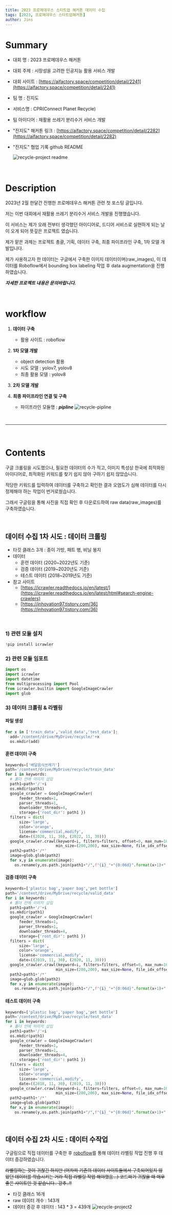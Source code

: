 ```yaml
---
title: 2023 프로메데우스 스타트업 해커톤 데이터 수집
tags: [2023, 프로메데우스 스타트업해커톤]
author: Jins
---
```


# Summary
  - 대회 명 : 2023 프로메데우스 해커톤
  - 대회 주제 : 시장성을 고려한 인공지능 활용 서비스 개발
  - 대회 사이트 : [https://aifactory.space/competition/detail/2241](https://aifactory.space/competition/detail/2241)
  - 팀 명 : 진지도 
  - 서비스명  : CPR(Connect Planet Recycle)
  - 팀 아이디어 : 재활용 쓰레기 분리수거 서비스 개발
  - "진지도" 해커톤 링크 : [https://aifactory.space/competition/detail/2282](https://aifactory.space/competition/detail/2282)
  - "진지도" 협업 기록 github README 

    ![recycle-project readme](https://user-images.githubusercontent.com/108795647/221893462-31c12d5c-6c60-4a11-8865-258959b42b87.png)

<br/>

# Description
  2023년 2월 한달간 진행한 프로메데우스 해커톤 관련 첫 포스팅 글입니다.

  저는 이번 대회에서 재활용 쓰레기 분리수거 서비스 개발을 진행했습니다. 

  이 서비스는 제가 오래 전부터 생각했던 아이디어로, 드디어 서비스로 실현하게 되는 날이 오게 되어 뜻깊은 프로젝트 였습니다.

  제가 맡은 과제는 프로젝트 총괄, 기획, 데이터 구축, 최종 파이프라인 구축, 1차 모델 개발입니다.

  제가 사용하고자 한 데이터는 구글에서 구축한 이미지 데이터이며(raw_images), 이 데이터를 Roboflow에서 bounding box labeling 작업 후 data augmentation을 진행 하였습니다. 

  ***자세한 프로젝트 내용은 문의바랍니다.***

<br/>

# workflow
  1. **데이터 구축**
        - 활용 사이트 : roboflow
  2. **1차 모델 개발**
        - object detection 활용
        - 시도 모델 : yolov7, yolov8
        - 최종 활용 모델 : yolov8

  3. **2차 모델 개발** 

  4. **최종 파이프라인 연결 및 구축**
        - 파이프라인 모듈명 : ***pipline***
        ![recycle-pipline](https://user-images.githubusercontent.com/108795647/221893314-ae3d8f54-1162-44ee-9ab0-ea8641079ffa.png)

<br/>

---

<br/>

# Contents

구글 크롤링을 시도했으나, 필요한 데이터의 수가 적고, 이미지 특성상 한국에 최적화된 아이디어로, 최적화된 키워드를 찾기 쉽지 않아 구하기 쉽지 않았습니다. 

적당한 키워드를 입력하여 데이터를 구축하고 확인한 결과 오염도가 심해 데이터를 다시 정제해야 하는 작업이 번거로웠습니다. 

그래서 구글링을 통해 사진을 직접 확인 후 다운로드하여 raw data(raw_images)를 구축하였습니다. 

<br/>

## 데이터 수집 1차 시도 : **데이터 크롤링**
- 타깃 클래스 3개 : 종이 가방, 패트 병, 비닐 봉지
- 데이터
    - 훈련 데이터 (2020~2022년도 기준)
    - 검증 데이터 (2019~2020년도 기준)
    - 테스트 데이터 (2018~2019년도 기준)
- 참고 사이트
    - [https://icrawler.readthedocs.io/en/latest/](https://icrawler.readthedocs.io/en/latest/html#search-engine-crawlers)
    - [https://inhovation97.tistory.com/36](https://inhovation97.tistory.com/36)

<br/>

### 1) 관련 모듈 설치
```python
!pip install icrawler
```

### 2) 관련 모듈 임포트
```python
import os
import icrawler
import datetime
from multiprocessing import Pool
from icrawler.builtin import GoogleImageCrawler
import glob
```
### 3) 데이터 크롤링 & 라벨링

#### 파일 생성
```python
for x in ['train_data','valid_data','test_data']:
  add='/content/drive/MyDrive/recycle/'+x
  os.mkdir(add)
```

#### 훈련 데이터 구축 
```python
keywords=['배달음식쓰레기']
path='/content/drive/MyDrive/recycle/train_data'
for i in keywords:
  # 폴더 안에 이미지 삽입
  path1=path+'/'+i
  os.mkdir(path1)
  google_crawler = GoogleImageCrawler(
      feeder_threads=1,
      parser_threads=1,
      downloader_threads=4,
      storage={'root_dir': path1 })
  filters = dict(
      size='large',
      color='orange',
      license='commercial,modify',
      date=((2020, 11, 30), (2022, 11, 30)))
  google_crawler.crawl(keyword=i, filters=filters, offset=0, max_num=1000,
                      min_size=(200,200), max_size=None, file_idx_offset=0)
  path2=path1+'/*'
  image=glob.glob(path2)
  for x,y in enumerate(image):
    os.rename(y,os.path.join(path1+"/",f"{i}_"+"{0:06d}".format(x+1)+"."+y[-3:]))
```

#### 검증 데이터 구축 
```python
keywords=['plastic bag','paper bag','pet bottle']
path='/content/drive/MyDrive/recycle/valid_data'
for i in keywords:
  # 폴더 안에 이미지 삽입
  path1=path+'/'+i
  os.mkdir(path1)
  google_crawler = GoogleImageCrawler(
      feeder_threads=1,
      parser_threads=1,
      downloader_threads=4,
      storage={'root_dir': path1 })
  filters = dict(
      size='large',
      color='orange',
      license='commercial,modify',
      date=((2019, 11, 30), (2020, 11, 30)))
  google_crawler.crawl(keyword=i, filters=filters, offset=0, max_num=1000,
                      min_size=(200,200), max_size=None, file_idx_offset=0)
  path2=path1+'/*'
  image=glob.glob(path2)
  for x,y in enumerate(image):
    os.rename(y,os.path.join(path1+"/",f"{i}_"+"{0:06d}".format(x+1)+"."+y[-3:]))
```

#### 테스트 데이터 구축 
```python
keywords=['plastic bag','paper bag','pet bottle']
path='/content/drive/MyDrive/recycle/test_data'
for i in keywords:
  # 폴더 안에 이미지 삽입
  path1=path+'/'+i
  os.mkdir(path1)
  google_crawler = GoogleImageCrawler(
      feeder_threads=1,
      parser_threads=1,
      downloader_threads=4,
      storage={'root_dir': path1 })
  filters = dict(
      size='large',
      color='orange',
      license='commercial,modify',
      date=((2018, 11, 30), (2019, 11, 30)))
  google_crawler.crawl(keyword=i, filters=filters, offset=0, max_num=1000,
                      min_size=(200,200), max_size=None, file_idx_offset=0)
  path2=path1+'/*'
  image=glob.glob(path2)
  for x,y in enumerate(image):
    os.rename(y,os.path.join(path1+"/",f"{i}_"+"{0:06d}".format(x+1)+"."+y[-3:]))
```

<br/>

## 데이터 수집 2차 시도 : **데이터 수작업**
구글링으로 직접 데이터를 구축한 후 
[roboflow](https://roboflow.com/)를 통해 데이터 라벨링 작업 진행 후 데이터 증강하였습니다.

~~라벨링하는 것이 귀찮긴 하지만 (어차피 기존의 데이터 사이트들에서 구축되어있지 않았던 데이터를 학습시키는 거라 직접 라벨링 작업 해야했음...) 코드짜기 귀찮을 때 매우 좋은 사이트인 것 같습니다.. 강추..!!~~

- 타깃 클래스 16개 
- raw 데이터 개수 : 143개
- 데이터 증강 후 데이터 : 143 * 3 = 439개
![recycle-project2](https://user-images.githubusercontent.com/108795647/221893546-9216d5a0-4c47-4f9c-8eb3-fd7aa00944f0.png)
